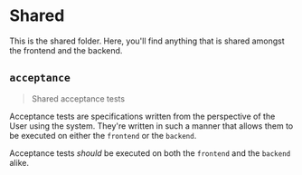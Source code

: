 # Shared

This is the shared folder. Here, you'll find anything that is shared amongst the frontend and the backend.

## `acceptance`

> Shared acceptance tests

Acceptance tests are specifications written from the perspective of the User using the system. They're written in such a manner that allows them to be executed on either the `frontend` or the `backend`. 

Acceptance tests _should_ be executed on both the `frontend` and the `backend` alike.

